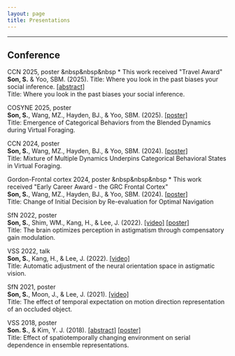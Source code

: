 ```yaml
---
layout: page
title: Presentations
---
```


***

## Conference

CCN 2025, poster &nbsp&nbsp&nbsp * This work received "Travel Award"  <br>
**Son, S.** & Yoo, SBM. (2025). Title: Where you look in the past biases your social inference. 
[[abstract]](https://2025.ccneuro.org/abstract_pdf/Son_2025_Where_look_past_biases_social_inference.pdf)<br>
Title: Where you look in the past biases your social inference. <br>

COSYNE 2025, poster <br>
**Son, S.**, Wang, MZ., Hayden, BJ., & Yoo, SBM. (2025). [[poster]](https://drive.google.com/file/d/1qt6dWvYx2divb1lVxhfRFGhSgXntEaSQ/view?usp=sharing) <br>
Title: Emergence of Categorical Behaviors from the Blended Dynamics during Virtual Foraging. <br>

CCN 2024, poster <br>
**Son, S.**, Wang, MZ., Hayden, BJ., & Yoo, SBM. (2024). [[poster]](https://drive.google.com/file/d/1PKWZXMNxkJwP_Z3njse5SY9RPEKfbQRe/view?usp=sharing) <br>
Title: Mixture of Multiple Dynamics Underpins Categorical Behavioral States in Virtual Foraging. <br>

Gordon-Frontal cortex 2024, poster &nbsp&nbsp&nbsp * This work received "Early Career Award - the GRC Frontal Cortex"  <br>
**Son, S.**, Wang, MZ., Hayden, BJ., & Yoo, SBM. (2024). [[poster]](https://drive.google.com/file/d/1PLDdTS4kiPkgLBM-bWtMygCC5T4ZLwaX/view?usp=sharing) <br>
Title: Change of Initial Decision by Re-evaluation for Optimal Navigation <br>

SfN 2022, poster <br>
**Son, S.**, Shim, WM., Kang, H., & Lee, J. (2022). [[video]](https://youtu.be/1we8NadNxqU) [[poster]](https://drive.google.com/file/d/1MN05koFoey5cuhuKoPGWrTHrCNL8TcQI/view?usp=sharing) <br>
Title: The brain optimizes perception in astigmatism through compensatory gain modulation. <br>

VSS 2022, talk <br>
**Son, S.**, Kang, H., & Lee, J. (2022). [[video]](https://youtu.be/iO4vFkADv6E) <br>
Title: Automatic adjustment of the neural orientation space in astigmatic vision. <br>

SfN 2021, poster <br>
**Son, S.**, Moon, J., & Lee, J. (2021). [[video]](https://www.youtube.com/watch?v=za12HqT5_gA) <br>
Title: The effect of temporal expectation on motion direction representation of an occluded object. <br>

VSS 2018, poster <br>
**Son. S.**, & Kim, Y. J. (2018). [[abstract]](https://jov.arvojournals.org/article.aspx?articleid=2699069) [[poster]](https://drive.google.com/file/d/12lPcHovDV4zPp7LffBWsmiESxxpupSz-/view?usp=sharing) <br>
Title: Effect of spatiotemporally changing environment on serial dependence in ensemble representations. <br>
